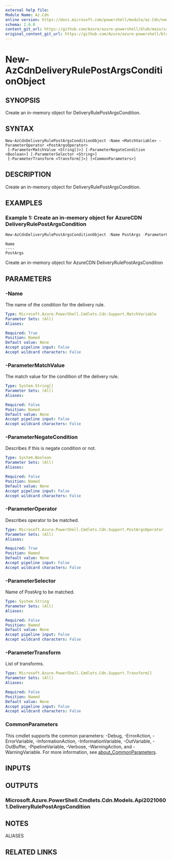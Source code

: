 ```yaml
---
external help file: 
Module Name: Az.Cdn
online version: https://docs.microsoft.com/powershell/module/az.Cdn/new-AzCdnDeliveryRulePostArgsConditionObject
schema: 2.0.0
content_git_url: https://github.com/Azure/azure-powershell/blob/main/src/Cdn/help/New-AzCdnDeliveryRulePostArgsConditionObject.md
original_content_git_url: https://github.com/Azure/azure-powershell/blob/main/src/Cdn/help/New-AzCdnDeliveryRulePostArgsConditionObject.md
---
```


# New-AzCdnDeliveryRulePostArgsConditionObject

## SYNOPSIS
Create an in-memory object for DeliveryRulePostArgsCondition.

## SYNTAX

```
New-AzCdnDeliveryRulePostArgsConditionObject -Name <MatchVariable> -ParameterOperator <PostArgsOperator>
 [-ParameterMatchValue <String[]>] [-ParameterNegateCondition <Boolean>] [-ParameterSelector <String>]
 [-ParameterTransform <Transform[]>] [<CommonParameters>]
```

## DESCRIPTION
Create an in-memory object for DeliveryRulePostArgsCondition.

## EXAMPLES

### Example 1: Create an in-memory object for AzureCDN DeliveryRulePostArgsCondition
```powershell
New-AzCdnDeliveryRulePostArgsConditionObject -Name PostArgs -ParameterOperator Equal -ParameterMatchValue test -ParameterNegateCondition $False -ParameterSelector test -ParameterTransform Lowercase
```

```output
Name
----
PostArgs
```

Create an in-memory object for AzureCDN DeliveryRulePostArgsCondition

## PARAMETERS

### -Name
The name of the condition for the delivery rule.

```yaml
Type: Microsoft.Azure.PowerShell.Cmdlets.Cdn.Support.MatchVariable
Parameter Sets: (All)
Aliases:

Required: True
Position: Named
Default value: None
Accept pipeline input: False
Accept wildcard characters: False
```

### -ParameterMatchValue
The match value for the condition of the delivery rule.

```yaml
Type: System.String[]
Parameter Sets: (All)
Aliases:

Required: False
Position: Named
Default value: None
Accept pipeline input: False
Accept wildcard characters: False
```

### -ParameterNegateCondition
Describes if this is negate condition or not.

```yaml
Type: System.Boolean
Parameter Sets: (All)
Aliases:

Required: False
Position: Named
Default value: None
Accept pipeline input: False
Accept wildcard characters: False
```

### -ParameterOperator
Describes operator to be matched.

```yaml
Type: Microsoft.Azure.PowerShell.Cmdlets.Cdn.Support.PostArgsOperator
Parameter Sets: (All)
Aliases:

Required: True
Position: Named
Default value: None
Accept pipeline input: False
Accept wildcard characters: False
```

### -ParameterSelector
Name of PostArg to be matched.

```yaml
Type: System.String
Parameter Sets: (All)
Aliases:

Required: False
Position: Named
Default value: None
Accept pipeline input: False
Accept wildcard characters: False
```

### -ParameterTransform
List of transforms.

```yaml
Type: Microsoft.Azure.PowerShell.Cmdlets.Cdn.Support.Transform[]
Parameter Sets: (All)
Aliases:

Required: False
Position: Named
Default value: None
Accept pipeline input: False
Accept wildcard characters: False
```

### CommonParameters
This cmdlet supports the common parameters: -Debug, -ErrorAction, -ErrorVariable, -InformationAction, -InformationVariable, -OutVariable, -OutBuffer, -PipelineVariable, -Verbose, -WarningAction, and -WarningVariable. For more information, see [about_CommonParameters](http://go.microsoft.com/fwlink/?LinkID=113216).

## INPUTS

## OUTPUTS

### Microsoft.Azure.PowerShell.Cmdlets.Cdn.Models.Api20210601.DeliveryRulePostArgsCondition

## NOTES

ALIASES

## RELATED LINKS

